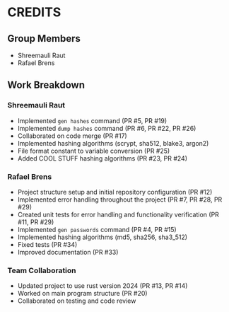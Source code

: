 # CREDITS

## Group Members
- Shreemauli Raut
- Rafael Brens

## Work Breakdown

### Shreemauli Raut
- Implemented `gen hashes` command (PR #5, PR #19)
- Implemented `dump hashes` command (PR #6, PR #22, PR #26)
- Collaborated on code merge (PR #17)
- Implemented hashing algorithms (scrypt, sha512, blake3, argon2)
- File format constant to variable conversion (PR #25)
- Added COOL STUFF hashing algorithms (PR #23, PR #24)

### Rafael Brens
- Project structure setup and initial repository configuration (PR #12)
- Implemented error handling throughout the project (PR #7, PR #28, PR #29)
- Created unit tests for error handling and functionality verification (PR #11, PR #29)
- Implemented `gen passwords` command (PR #4, PR #15)
- Implemented hashing algorithms (md5, sha256, sha3_512)
- Fixed tests (PR #34)
- Improved documentation (PR #33)

### Team Collaboration
- Updated project to use rust version 2024 (PR #13, PR #14)
- Worked on main program structure (PR #20)
- Collaborated on testing and code review